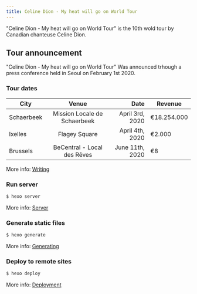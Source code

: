 ```yaml
---
title: Celine Dion - My heat will go on World Tour
---
```

"Celine Dion - My heat will go on World Tour" is the 10th wold tour by Canadian chanteuse Celine  Dion. 

## Tour announcement
"Celine Dion - My heat will go on World Tour" Was announced trhough a press conference held in Seoul on February 1st 2020.

### Tour dates


| City       | Venue          | Date  | Revenue| 
| ------------- |:-------------:| -----:|-------
| Schaerbeek     | Mission Locale de Schaerbeek | April 3rd, 2020 | €18.254.000|
| Ixelles      | Flagey Square    |   April 4th, 2020 | €2.000|
| Brussels | BeCentral - Local des Rêves      |    June 11th, 2020 | €8|

More info: [Writing](https://hexo.io/docs/writing.html)

### Run server

``` bash
$ hexo server
```

More info: [Server](https://hexo.io/docs/server.html)

### Generate static files

``` bash
$ hexo generate
```

More info: [Generating](https://hexo.io/docs/generating.html)

### Deploy to remote sites

``` bash
$ hexo deploy
```

More info: [Deployment](https://hexo.io/docs/one-command-deployment.html)
